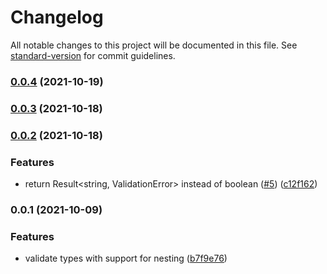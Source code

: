 # Changelog

All notable changes to this project will be documented in this file. See [standard-version](https://github.com/conventional-changelog/standard-version) for commit guidelines.

### [0.0.4](https://github.com/PDMLab/ts-schema-validator/compare/v0.0.3...v0.0.4) (2021-10-19)

### [0.0.3](https://github.com/PDMLab/ts-schema-validator/compare/v0.0.2...v0.0.3) (2021-10-18)

### [0.0.2](https://github.com/PDMLab/ts-schema-validator/compare/v0.0.1...v0.0.2) (2021-10-18)


### Features

* return Result<string, ValidationError> instead of boolean ([#5](https://github.com/PDMLab/ts-schema-validator/issues/5)) ([c12f162](https://github.com/PDMLab/ts-schema-validator/commit/c12f162fe819abe1c25b5dc229e024910681a714))

### 0.0.1 (2021-10-09)


### Features

* validate types with support for nesting ([b7f9e76](https://github.com/PDMLab/ts-schema-validator/commit/b7f9e768a9038f8902a2c7b302c37406d470d9fc))
